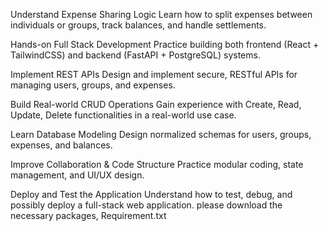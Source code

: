 Understand Expense Sharing Logic
Learn how to split expenses between individuals or groups, track balances, and handle settlements.

Hands-on Full Stack Development
Practice building both frontend (React + TailwindCSS) and backend (FastAPI + PostgreSQL) systems.

Implement REST APIs
Design and implement secure, RESTful APIs for managing users, groups, and expenses.

Build Real-world CRUD Operations
Gain experience with Create, Read, Update, Delete functionalities in a real-world use case.

Learn Database Modeling
Design normalized schemas for users, groups, expenses, and balances.

Improve Collaboration & Code Structure
Practice modular coding, state management, and UI/UX design.

Deploy and Test the Application
Understand how to test, debug, and possibly deploy a full-stack web application.
please download the necessary packages, Requirement.txt
